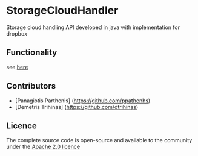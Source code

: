 StorageCloudHandler
===================
Storage cloud handling API developed in java with implementation for dropbox

Functionality
-------------
see [here](https://github.com/UCY-LINC-LAB/StorageCloudHandler/blob/master/StorageCloudHandler/src/cy/ac/ucy/cs/linc/storagecloud/ICloudStorageHandler.java)

Contributors
------------
- [Panagiotis Parthenis] (https://github.com/ppathenhs)
- [Demetris Trihinas] (https://github.com/dtrihinas)

Licence
---------------
The complete source code is open-source and available to the community under the [Apache 2.0 licence](http://www.apache.org/licenses/LICENSE-2.0.html)
